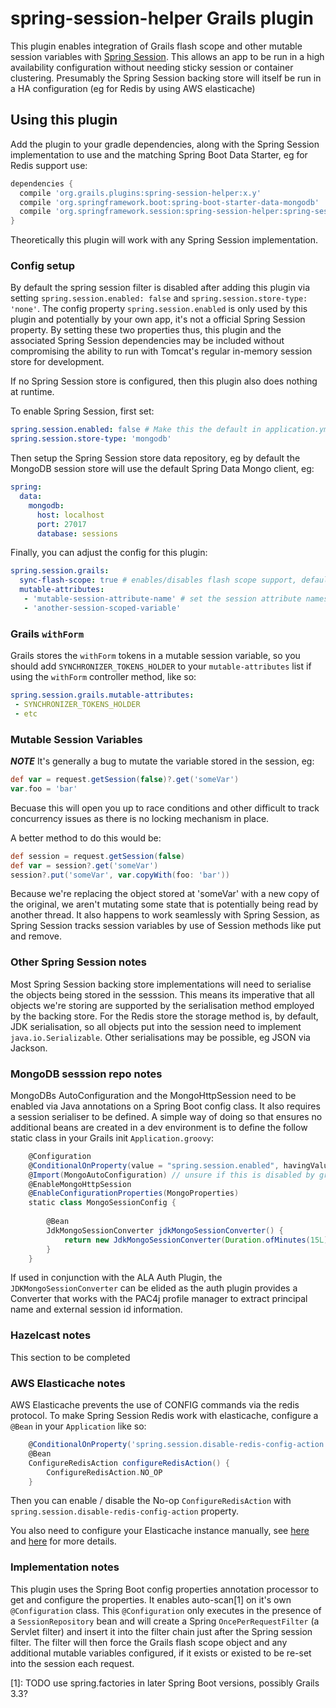 spring-session-helper Grails plugin
===================================

This plugin enables integration of Grails flash scope and other mutable session variables with [Spring Session](http://spring.session).  This allows an app to be run
in a high availability configuration without needing sticky session or container clustering.  Presumably the Spring Session backing store will itself be run in a
HA configuration (eg for Redis by using AWS elasticache)

## Using this plugin

Add the plugin to your gradle dependencies, along with the Spring Session implementation to use and the matching Spring Boot Data Starter, eg for Redis support use:

```gradle
dependencies {
  compile 'org.grails.plugins:spring-session-helper:x.y'
  compile 'org.springframework.boot:spring-boot-starter-data-mongodb'
  compile 'org.springframework.session:spring-session-helper:spring-session-data-mongodb'
}
```

Theoretically this plugin will work with any Spring Session implementation.

### Config setup

By default the spring session filter is disabled after adding this plugin via setting `spring.session.enabled: false`
and `spring.session.store-type: 'none'`.  The config property `spring.session.enabled` is only used by
this plugin and potentially by your own app, it's not a official Spring Session property.
By setting these two properties thus, this plugin and the associated Spring Session dependencies may be included without
compromising the ability to run with Tomcat's regular in-memory session store for development.

If no Spring Session store is configured, then this plugin also does nothing at runtime.

To enable Spring Session, first set:

```yaml
spring.session.enabled: false # Make this the default in application.yml and then override in external config to enable for production
spring.session.store-type: 'mongodb'
```

Then setup the Spring Session store data repository, eg by default the MongoDB session store will use the default Spring Data Mongo client, eg:

```yaml
spring:
  data:
    mongodb:
      host: localhost
      port: 27017
      database: sessions
```

Finally, you can adjust the config for this plugin:

```yaml
spring.session.grails:
  sync-flash-scope: true # enables/disables flash scope support, default true
  mutable-attributes:
   - 'mutable-session-attribute-name' # set the session attribute names that should always be synced because they contain mutable state
   - 'another-session-scoped-variable'
```

### Grails `withForm`

Grails stores the `withForm` tokens in a mutable session variable, so you should add `SYNCHRONIZER_TOKENS_HOLDER` to your `mutable-attributes` list if using the `withForm` controller method, like so:

```yaml
spring.session.grails.mutable-attributes:
 - SYNCHRONIZER_TOKENS_HOLDER
 - etc
```

### Mutable Session Variables

***NOTE*** It's generally a bug to mutate the variable stored in the session, eg:

```groovy
def var = request.getSession(false)?.get('someVar')
var.foo = 'bar'
```

Becuase this will open you up to race conditions and other difficult to track concurrency issues as there is no locking mechanism in place.

A better method to do this would be:

```groovy
def session = request.getSession(false)
def var = session?.get('someVar')
session?.put('someVar', var.copyWith(foo: 'bar'))
```

Because we're replacing the object stored at 'someVar' with a new copy of the original, we aren't mutating some state that is potentially being read by another thread.  It also happens to work seamlessly with Spring Session, as Spring Session tracks session variables by use of Session methods like put and remove.

### Other Spring Session notes

Most Spring Session backing store implementations will need to serialise the objects being stored in the sesssion.  This means
its imperative that all objects we're storing are supported by the serialisation method employed by the backing store.  For the Redis store
the storage method is, by default, JDK serialisation, so all objects put into the session need to implement `java.io.Serializable`.  Other 
serialisations may be possible, eg JSON via Jackson.

### MongoDB sesssion repo notes

MongoDBs AutoConfiguration and the MongoHttpSession need to be enabled via
Java annotations on a Spring Boot config class.  It also requires a session serialiser to be defined.
A simple way of doing so that ensures no additional beans are created in a dev environment is to define the follow static class in your Grails init `Application.groovy`:

```groovy
    @Configuration
    @ConditionalOnProperty(value = "spring.session.enabled", havingValue = "true)
    @Import(MongoAutoConfiguration) // unsure if this is disabled by grails?
    @EnableMongoHttpSession
    @EnableConfigurationProperties(MongoProperties)
    static class MongoSessionConfig {
    
        @Bean
        JdkMongoSessionConverter jdkMongoSessionConverter() {
            return new JdkMongoSessionConverter(Duration.ofMinutes(15L));
        }
    }
```

If used in conjunction with the ALA Auth Plugin, the `JDKMongoSessionConverter` can be elided as the 
auth plugin provides a Converter that works with the PAC4j profile manager to extract principal name and external session
id information.

### Hazelcast notes

This section to be completed

### AWS Elasticache notes

AWS Elasticache prevents the use of CONFIG commands via the redis protocol.  To make Spring Session Redis work with elasticache,
configure a `@Bean` in your `Application` like so:

```groovy
    @ConditionalOnProperty('spring.session.disable-redis-config-action')
    @Bean
    ConfigureRedisAction configureRedisAction() {
        ConfigureRedisAction.NO_OP
    }
```

Then you can enable / disable the No-op `ConfigureRedisAction` with `spring.session.disable-redis-config-action` property.

You also need to configure your Elasticache instance manually, see [here](https://docs.spring.io/spring-session/docs/current/reference/html5/#api-redisoperationssessionrepository-sessiondestroyedevent) and [here](https://github.com/spring-projects/spring-session/issues/124#issuecomment-71525940) for more details.

### Implementation notes

This plugin uses the Spring Boot config properties annotation processor to get and configure the properties.  It enables auto-scan[1] on it's 
own `@Configuration` class.  This `@Configuration` only executes in the presence of a `SessionRepository` bean and will create a Spring 
`OncePerRequestFilter` (a Servlet filter) and insert it into the filter chain just after the Spring session filter.  The 
filter will then force the Grails flash scope object and any additional mutable variables configured, if it exists or existed 
to be re-set into the session each request.

[1]: TODO use spring.factories in later Spring Boot versions, possibly Grails 3.3?
